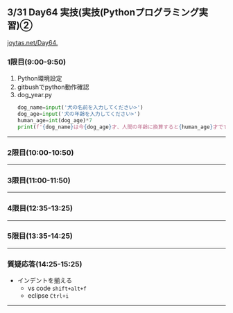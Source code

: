 ## 3/31 Day64 実技(実技(Pythonプログラミング実習)②
[joytas.net/Day64.]()
### 1限目(9:00-9:50)
1. Python環境設定
1. gitbushでpython動作確認
1. dog_year.py
	~~~python
	dog_name=input('犬の名前を入力してください>')
	dog_age=input('犬の年齢を入力してください>')
	human_age=int(dog_age)*7
	print(f'{dog_name}は今{dog_age}才、人間の年齢に換算すると{human_age}才です。')
	~~~
---
### 2限目(10:00-10:50)
---
### 3限目(11:00-11:50)
---
### 4限目(12:35-13:25)
---
### 5限目(13:35-14:25)
---
### 質疑応答(14:25-15:25)
- インデントを揃える
	- vs code `shift+alt+f`
	- eclipse `Ctrl+i`
----
